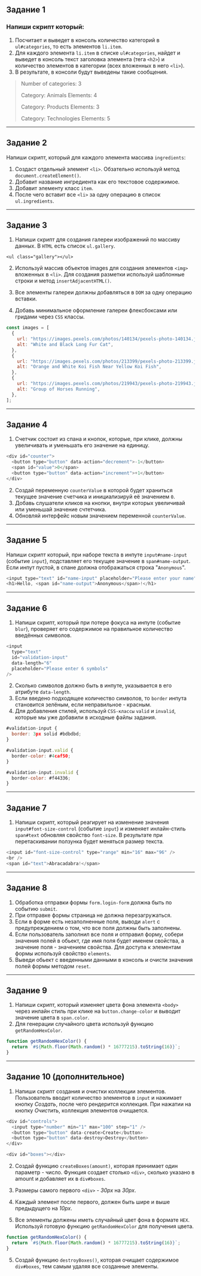 ## Задание 1

### Напиши скрипт который:

1. Посчитает и выведет в консоль количество категорий в `ul#categories`, то есть элементов `li.item`.
2. Для каждого элемента `li.item` в списке `ul#categories`, найдет и выведет в консоль текст заголовка элемента (тега `<h2>`) и количество элементов в категории (всех вложенных в него `<li>`).
3. В результате, в консоли будут выведены такие сообщения.

> Number of categories: 3
> 
> Category: Animals
> Elements: 4
>
> Category: Products
> Elements: 3
>  
> Category: Technologies
> Elements: 5

***

## Задание 2

Напиши скрипт, который для каждого элемента массива `ingredients`:

1. Создаст отдельный элемент `<li>`. Обзательно используй метод `document.createElement()`.
2. Добавит название ингредиента как его текстовое содержимое.
3. Добавит элементу класс `item`.
4. После чего вставит все `<li>` за одну операцию в список `ul.ingredients`.

***

## Задание 3

1. Напиши скрипт для создания галереи изображений по массиву данных. В `HTML` есть список `ul.gallery`.

`<ul class="gallery"></ul>`

2. Используй массив объектов images для создания элементов `<img>` вложенных в `<li>`. Для создания разметки используй шаблонные строки и метод `insertAdjacentHTML()`.

3. Все элементы галереи должны добавляться в `DOM` за одну операцию вставки.
4. Добавь минимальное оформление галереи флексбоксами или гридами через `CSS` классы.

```JavaScript
const images = [
  {
    url: "https://images.pexels.com/photos/140134/pexels-photo-140134.jpeg?dpr=2&h=750&w=1260",
    alt: "White and Black Long Fur Cat",
  },
  {
    url: "https://images.pexels.com/photos/213399/pexels-photo-213399.jpeg?dpr=2&h=750&w=1260",
    alt: "Orange and White Koi Fish Near Yellow Koi Fish",
  },
  {
    url: "https://images.pexels.com/photos/219943/pexels-photo-219943.jpeg?dpr=2&h=750&w=1260",
    alt: "Group of Horses Running",
  },
];
```

***

## Задание 4

1. Счетчик состоит из спана и кнопок, которые, при клике, должны увеличивать и уменьшать его значение на единицу.

```JavaScript
<div id="counter">
  <button type="button" data-action="decrement">-1</button>
  <span id="value">0</span>
  <button type="button" data-action="increment">+1</button>
</div>
```

2. Создай переменную `counterValue` в которой будет храниться текущее значение счетчика и инициализируй её значением `0`.
3. Добавь слушатели кликов на кнопки, внутри которых увеличивай или уменьшай значение счтетчика.
4. Обновляй интерфейс новым значением переменной `counterValue`.

***

## Задание 5

Напиши скрипт который, при наборе текста в инпуте `input#name-input` (событие `input`), подставляет его текущее значение в `span#name-output`. Если инпут пустой, в спане должна отображаться строка "`Anonymous`".

```JavaScript
<input type="text" id="name-input" placeholder="Please enter your name" />
<h1>Hello, <span id="name-output">Anonymous</span>!</h1>
```

***

## Задание 6

1. Напиши скрипт, который при потере фокуса на инпуте (событие `blur`), проверяет его содержимое на правильное количество введённых символов.

```JavaScript
<input
  type="text"
  id="validation-input"
  data-length="6"
  placeholder="Please enter 6 symbols"
/>
```

2. Сколько символов должно быть в инпуте, указывается в его атрибуте `data-length`.
3. Если введено подходящее количество символов, то `border` инпута становится зелёным, если неправильное - красным.
4. Для добавления стилей, используй `CSS-классы` `valid` и `invalid`, которые мы уже добавили в исходные файлы задания.

```JavaScript
#validation-input {
  border: 3px solid #bdbdbd;
}

#validation-input.valid {
  border-color: #4caf50;
}

#validation-input.invalid {
  border-color: #f44336;
}
```

***

## Задание 7

1. Напиши скрипт, который реагирует на изменение значения `input#font-size-control` (событие `input`) и изменяет инлайн-стиль `span#text` обновляя свойство `font-size`. В результате при перетаскивании ползунка будет меняться размер текста.

```JavaScript
<input id="font-size-control" type="range" min="16" max="96" />
<br />
<span id="text">Abracadabra!</span>
```

***

## Задание 8

1. Обработка отправки формы `form.login-form` должна быть по событию `submit`.
2. При отправке формы страница не должна перезагружаться.
3. Если в форме есть незаполненные поля, выводи `alert` с предупреждением о том, что все поля должны быть заполнены.
4. Если пользователь заполнил все поля и отправил форму, собери значения полей в обьект, где имя поля будет именем свойства, а значение поля - значением свойства. Для доступа к элементам формы используй свойство `elements`.
5. Выведи обьект с введенными данными в консоль и очисти значения полей формы методом `reset`.

***

## Задание 9

1. Напиши скрипт, который изменяет цвета фона элемента `<body>` через инлайн стиль при клике на `button.change-color` и выводит значение цвета в `span.color`.
2. Для генерации случайного цвета используй функцию `getRandomHexColor`.

```JavaScript
function getRandomHexColor() {
  return `#${Math.floor(Math.random() * 16777215).toString(16)}`;
}
```

***

## Задание 10 (дополнительное)

1. Напиши скрипт создания и очистки коллекции элементов. Пользователь вводит количество элементов в `input` и нажимает кнопку _Создать_, после чего рендерится коллекция. При нажатии на кнопку _Очистить_, коллекция элементов очищается.

```JavaScript
<div id="controls">
  <input type="number" min="1" max="100" step="1" />
  <button type="button" data-create>Create</button>
  <button type="button" data-destroy>Destroy</button>
</div>

<div id="boxes"></div>
```

2. Создай функцию `createBoxes(amount)`, которая принимает один параметр - число. Функция создает столько `<div>`, сколько указано в amount и добавляет их в `div#boxes`.

3. Размеры самого первого `<div>` - _30px_ на _30px_.
3. Каждый элемент после первого, должен быть шире и выше предыдущего на _10px_.
4. Все элементы должены иметь случайный цвет фона в формате `HEX`. Используй готовую функцию `getRandomHexColor` для получения цвета.

```JavaScript
function getRandomHexColor() {
  return `#${Math.floor(Math.random() * 16777215).toString(16)}`;
}
```

5. Создай функцию `destroyBoxes()`, которая очищает содержимое `div#boxes`, тем самым удаляя все созданные элементы.

